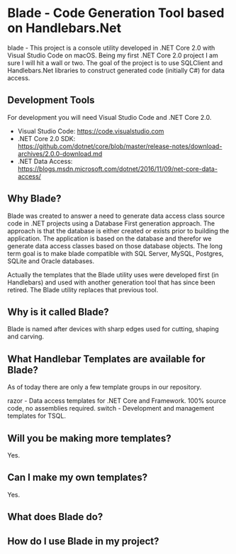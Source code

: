 

# Blade - Code Generation Tool based on Handlebars.Net

blade - This project is a console utility developed in .NET Core 2.0 with Visual Studio Code on macOS.  Being my first .NET Core 2.0 project I am sure I will hit a wall or two.  The goal of the project is to use SQLClient and Handlebars.Net libraries to construct generated code (initially C#) for data access.

## Development Tools

For development you will need Visual Studio Code and .NET Core 2.0.

* Visual Studio Code: https://code.visualstudio.com
* .NET Core 2.0 SDK: https://github.com/dotnet/core/blob/master/release-notes/download-archives/2.0.0-download.md
* .NET Data Access: https://blogs.msdn.microsoft.com/dotnet/2016/11/09/net-core-data-access/

## Why Blade?

Blade was created to answer a need to generate data access class source code in .NET projects using a Database First generation approach.  The approach is that the database is either created or exists prior to building the application.  The application is based on the database and therefor we generate data access classes based on those database objects.  The long term goal is to make blade compatible with SQL Server, MySQL, Postgres, SQLite and Oracle databases.

Actually the templates that the Blade utility uses were developed first (in Handlebars) and used with another generation tool that has since been retired.  The Blade utility replaces that previous tool.

## Why is it called Blade?

Blade is named after devices with sharp edges used for cutting, shaping and carving.

## What Handlebar Templates are available for Blade?

As of today there are only a few template groups in our repository.

razor - Data access templates for .NET Core and Framework.  100% source code, no assemblies required.
switch - Development and management templates for TSQL.

## Will you be making more templates?

Yes.

## Can I make my own templates?

Yes.

## What does Blade do?

## How do I use Blade in my project?